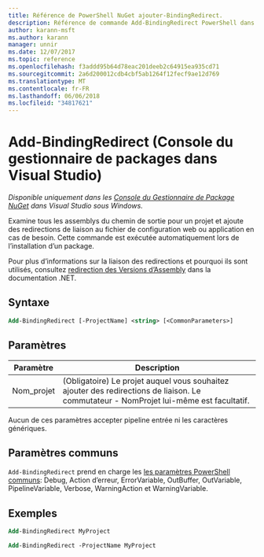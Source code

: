 ```yaml
---
title: Référence de PowerShell NuGet ajouter-BindingRedirect.
description: Référence de commande Add-BindingRedirect PowerShell dans la Console du Gestionnaire de Package NuGet dans Visual Studio.
author: karann-msft
ms.author: karann
manager: unnir
ms.date: 12/07/2017
ms.topic: reference
ms.openlocfilehash: f3addd95b64d78eac201deeb2c64915ea935cd71
ms.sourcegitcommit: 2a6d200012cdb4cbf5ab1264f12fecf9ae12d769
ms.translationtype: MT
ms.contentlocale: fr-FR
ms.lasthandoff: 06/06/2018
ms.locfileid: "34817621"
---
```

# <a name="add-bindingredirect-package-manager-console-in-visual-studio"></a>Add-BindingRedirect (Console du gestionnaire de packages dans Visual Studio)

*Disponible uniquement dans les [Console du Gestionnaire de Package NuGet](package-manager-console.md) dans Visual Studio sous Windows.*

Examine tous les assemblys du chemin de sortie pour un projet et ajoute des redirections de liaison au fichier de configuration web ou application en cas de besoin. Cette commande est exécutée automatiquement lors de l’installation d’un package.

Pour plus d’informations sur la liaison des redirections et pourquoi ils sont utilisés, consultez [redirection des Versions d’Assembly](/dotnet/framework/configure-apps/redirect-assembly-versions) dans la documentation .NET.

## <a name="syntax"></a>Syntaxe

```ps
Add-BindingRedirect [-ProjectName] <string> [<CommonParameters>]
```

## <a name="parameters"></a>Paramètres

| Paramètre | Description |
| --- | --- |
| Nom_projet | (Obligatoire) Le projet auquel vous souhaitez ajouter des redirections de liaison. Le commutateur - NomProjet lui-même est facultatif. |

Aucun de ces paramètres accepter pipeline entrée ni les caractères génériques.

## <a name="common-parameters"></a>Paramètres communs

`Add-BindingRedirect` prend en charge les [les paramètres PowerShell communs](http://go.microsoft.com/fwlink/?LinkID=113216): Debug, Action d’erreur, ErrorVariable, OutBuffer, OutVariable, PipelineVariable, Verbose, WarningAction et WarningVariable.

## <a name="examples"></a>Exemples

```ps
Add-BindingRedirect MyProject

Add-BindingRedirect -ProjectName MyProject
```